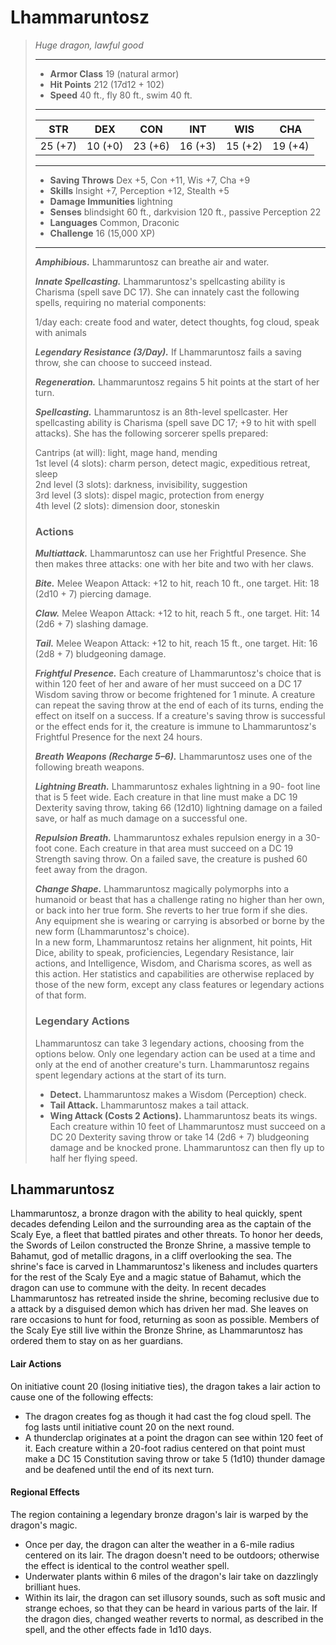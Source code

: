 # Lhammaruntosz
>*Huge dragon, lawful good*
>___
>- **Armor Class** 19 (natural armor)
>- **Hit Points** 212 (17d12 + 102)
>- **Speed** 40 ft., fly 80 ft., swim 40 ft.
>___
>|STR|DEX|CON|INT|WIS|CHA|
>|:---:|:---:|:---:|:---:|:---:|:---:|
>|25 (+7)|10 (+0)|23 (+6)|16 (+3)|15 (+2)|19 (+4)|
>___
>- **Saving Throws** Dex +5, Con +11, Wis +7, Cha +9
>- **Skills** Insight +7, Perception +12, Stealth +5
>- **Damage Immunities** lightning
>- **Senses** blindsight 60 ft., darkvision 120 ft., passive Perception 22
>- **Languages** Common, Draconic
>- **Challenge** 16 (15,000 XP)
>___
>***Amphibious.*** Lhammaruntosz can breathe air and water.  
>
>***Innate Spellcasting.*** Lhammaruntosz's spellcasting ability is Charisma (spell save DC 17). She can innately cast the following spells, requiring no material components:  
>
>1/day each: create food and water, detect thoughts, fog cloud, speak with animals  
>
>
>***Legendary Resistance (3/Day).*** If Lhammaruntosz fails a saving throw, she can choose to succeed instead.  
>
>***Regeneration.*** Lhammaruntosz regains 5 hit points at the start of her turn.  
>
>***Spellcasting.*** Lhammaruntosz is an 8th-level spellcaster. Her spellcasting ability is Charisma (spell save DC 17; +9 to hit with spell attacks). She has the following sorcerer spells prepared:  
>
>Cantrips (at will): light, mage hand, mending  
>1st level (4 slots): charm person, detect magic, expeditious retreat, sleep  
>2nd level (3 slots): darkness, invisibility, suggestion  
>3rd level (3 slots): dispel magic, protection from energy  
>4th level (2 slots): dimension door, stoneskin  
>
>### Actions
>***Multiattack.*** Lhammaruntosz can use her Frightful Presence. She then makes three attacks: one with her bite and two with her claws.  
>
>***Bite.*** Melee Weapon Attack: +12 to hit, reach 10 ft., one target. Hit: 18 (2d10 + 7) piercing damage.  
>
>***Claw.*** Melee Weapon Attack: +12 to hit, reach 5 ft., one target. Hit: 14 (2d6 + 7) slashing damage.  
>
>***Tail.*** Melee Weapon Attack: +12 to hit, reach 15 ft., one target. Hit: 16 (2d8 + 7) bludgeoning damage.  
>
>***Frightful Presence.*** Each creature of Lhammaruntosz's choice that is within 120 feet of her and aware of her must succeed on a DC 17 Wisdom saving throw or become frightened for 1 minute. A creature can repeat the saving throw at the end of each of its turns, ending the effect on itself on a success. If a creature's saving throw is successful or the effect ends for it, the creature is immune to Lhammaruntosz's Frightful Presence for the next 24 hours.  
>
>***Breath Weapons (Recharge 5–6).*** Lhammaruntosz uses one of the following breath weapons.  
>
>***Lightning Breath.*** Lhammaruntosz exhales lightning in a 90- foot line that is 5 feet wide. Each creature in that line must make a DC 19 Dexterity saving throw, taking 66 (12d10) lightning damage on a failed save, or half as much damage on a successful one.  
>
>***Repulsion Breath.*** Lhammaruntosz exhales repulsion energy in a 30-foot cone. Each creature in that area must succeed on a DC 19 Strength saving throw. On a failed save, the creature is pushed 60 feet away from the dragon.  
>
>***Change Shape.*** Lhammaruntosz magically polymorphs into a humanoid or beast that has a challenge rating no higher than her own, or back into her true form. She reverts to her true form if she dies. Any equipment she is wearing or carrying is absorbed or borne by the new form (Lhammaruntosz's choice).  
>In a new form, Lhammaruntosz retains her alignment, hit points, Hit Dice, ability to speak, proficiencies, Legendary Resistance, lair actions, and Intelligence, Wisdom, and Charisma scores, as well as this action. Her statistics and capabilities are otherwise replaced by those of the new form, except any class features or legendary actions of that form.  
>
>### Legendary Actions
>Lhammaruntosz can take 3 legendary actions, choosing from the options below. Only one legendary action can be used at a time and only at the end of another creature's turn. Lhammaruntosz regains spent legendary actions at the start of its turn.
>
>- **Detect.** Lhammaruntosz makes a Wisdom (Perception) check.
>- **Tail Attack.** Lhammaruntosz makes a tail attack.
>- **Wing Attack (Costs 2 Actions).** Lhammaruntosz beats its wings. Each creature within 10 feet of Lhammaruntosz must succeed on a DC 20 Dexterity saving throw or take 14 (2d6 + 7) bludgeoning damage and be knocked prone. Lhammaruntosz can then fly up to half her flying speed.
## Lhammaruntosz
Lhammaruntosz, a bronze dragon with the ability to heal quickly, spent decades defending Leilon and the surrounding area as the captain of the Scaly Eye, a fleet that battled pirates and other threats. To honor her deeds, the Swords of Leilon constructed the Bronze Shrine, a massive temple to Bahamut, god of metallic dragons, in a cliff overlooking the sea. The shrine's face is carved in Lhammaruntosz's likeness and includes quarters for the rest of the Scaly Eye and a magic statue of Bahamut, which the dragon can use to commune with the deity.
In recent decades Lhammaruntosz has retreated inside the shrine, becoming reclusive due to a attack by a disguised demon which has driven her mad. She leaves on rare occasions to hunt for food, returning as soon as possible. Members of the Scaly Eye still live within the Bronze Shrine, as Lhammaruntosz has ordered them to stay on as her guardians.
#### Lair Actions
On initiative count 20 (losing initiative ties), the dragon takes a lair action to cause one of the following effects:
- The dragon creates fog as though it had cast the fog cloud spell. The fog lasts until initiative count 20 on the next round.
- A thunderclap originates at a point the dragon can see within 120 feet of it. Each creature within a 20-foot radius centered on that point must make a DC 15 Constitution saving throw or take 5 (1d10) thunder damage and be deafened until the end of its next turn.
#### Regional Effects
The region containing a legendary bronze dragon's lair is warped by the dragon's magic.
- Once per day, the dragon can alter the weather in a 6-mile radius centered on its lair. The dragon doesn't need to be outdoors; otherwise the effect is identical to the control weather spell.
- Underwater plants within 6 miles of the dragon's lair take on dazzlingly brilliant hues.
- Within its lair, the dragon can set illusory sounds, such as soft music and strange echoes, so that they can be heard in various parts of the lair.
If the dragon dies, changed weather reverts to normal, as described in the spell, and the other effects fade in 1d10 days.